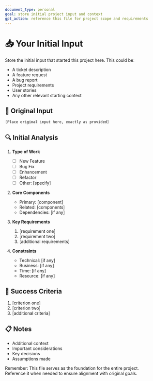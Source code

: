 ```yaml
---
document_type: personal
goal: store initial project input and context
gpt_action: reference this file for project scope and requirements
---
```


# 📥 Your Initial Input

Store the initial input that started this project here. This could be:
- A ticket description
- A feature request
- A bug report
- Project requirements
- User stories
- Any other relevant starting context

## 📝 Original Input

```
[Place original input here, exactly as provided]
```

## 🔍 Initial Analysis

1. **Type of Work**
   - [ ] New Feature
   - [ ] Bug Fix
   - [ ] Enhancement
   - [ ] Refactor
   - [ ] Other: [specify]

2. **Core Components**
   - Primary: [component]
   - Related: [components]
   - Dependencies: [if any]

3. **Key Requirements**
   1. [requirement one]
   2. [requirement two]
   3. [additional requirements]

4. **Constraints**
   - Technical: [if any]
   - Business: [if any]
   - Time: [if any]
   - Resource: [if any]

## 🎯 Success Criteria

1. [criterion one]
2. [criterion two]
3. [additional criteria]

## 📋 Notes

- Additional context
- Important considerations
- Key decisions
- Assumptions made

Remember: This file serves as the foundation for the entire project. Reference it when needed to ensure alignment with original goals. 